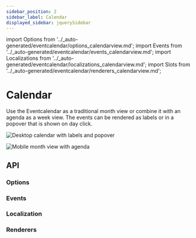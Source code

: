 ```yaml
---
sidebar_position: 2
sidebar_label: Calendar
displayed_sidebar: jquerySidebar
---
```


import Options from '../\_auto-generated/eventcalendar/options_calendarview.md';
import Events from '../\_auto-generated/eventcalendar/events_calendarview.md';
import Localizations from '../\_auto-generated/eventcalendar/localizations_calendarview.md';
import Slots from '../_auto-generated/eventcalendar/renderers_calendarview.md';

# Calendar

Use the Eventcalendar as a traditional month view or combine it with an agenda as a week view.
The events can be rendered as labels or in a popover that is shown on day click.

![Desktop calendar with labels and popover](https://docs.mobiscroll.com/Content/img/docs/desktop-calendar.png)

![Mobile month view with agenda](https://docs.mobiscroll.com//Content/img/docs/mobile-calendar.png)

<div className="option-list">

## API

### Options

<Options />

### Events

<Events />

### Localization

<Localizations />

### Renderers

<Slots />

</div>
